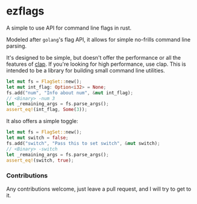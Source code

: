 # ezflags

A simple to use API for command line flags in rust.

Modeled after `golang`'s flag API, it allows for simple no-frills command line parsing.

It's designed to be simple, but doesn't offer the performance or all the features of
[clap](https://github.com/BurntSushi/clap-rs/tree/master/src). If you're looking for high
performance, use clap. This is intended to be a library for building small command line
utilities.

```rust
let mut fs = FlagSet::new();
let mut int_flag: Option<i32> = None;
fs.add("num", "Info about num", &mut int_flag);
// <Binary> -num 3
let _remaining_args = fs.parse_args();
assert_eq!(int_flag, Some(3));
```

It also offers a simple toggle:
```rust
let mut fs = FlagSet::new();
let mut switch = false;
fs.add("switch", "Pass this to set switch", &mut switch);
// <Binary> -switch
let _remaining_args = fs.parse_args();
assert_eq!(switch, true);
```

### Contributions

Any contributions welcome, just leave a pull request, and I will try to get to it.
